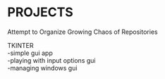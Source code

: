 # PROJECTS
Attempt to Organize Growing Chaos of Repositories

TKINTER<br>
-simple gui app<br>
-playing with input options gui<br>
-managing windows gui<br>
